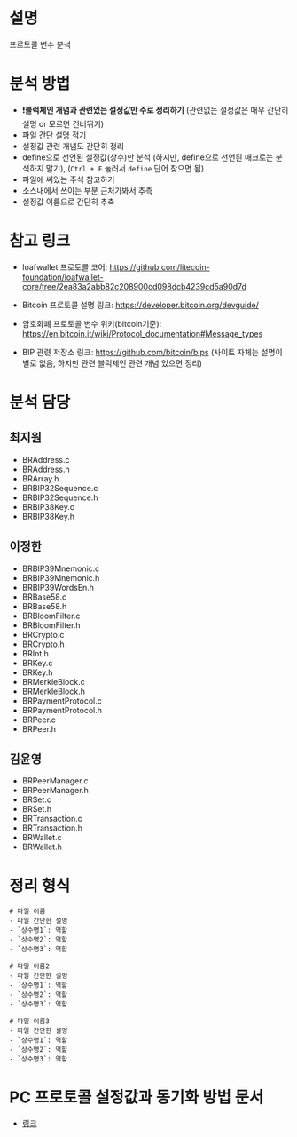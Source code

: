 # 설명
프로토콜 변수 분석


# 분석 방법
- ❗**블럭체인 개념과 관련있는 설정값만 주로 정리하기** (관련없는 설정값은 매우 간단히 설명 or 모르면 건너뛰기)
- 파일 간단 설명 적기
- 설정값 관련 개념도 간단히 정리
- define으로 선언된 설정값(상수)만 분석 (하지만, define으로 선언된 매크로는 분석하지 말기), (`Ctrl + F` 눌러서 `define` 단어 찾으면 됨)
- 파일에 써있는 주석 참고하기
- 소스내에서 쓰이는 부분 근처가봐서 추측
- 설정값 이름으로 간단히 추측


# 참고 링크
- loafwallet 프로토콜 코어: https://github.com/litecoin-foundation/loafwallet-core/tree/2ea83a2abb82c208900cd098dcb4239cd5a90d7d

- Bitcoin 프로토콜 설명 링크: https://developer.bitcoin.org/devguide/

- 암호화폐 프로토콜 변수 위키(bitcoin기준): https://en.bitcoin.it/wiki/Protocol_documentation#Message_types

- BIP 관련 저장소 링크: https://github.com/bitcoin/bips (사이트 자체는 설명이 별로 없음, 하지만 관련 블럭체인 관련 개념 있으면 정리)



# 분석 담당
## 최지원
- BRAddress.c
- BRAddress.h
- BRArray.h
- BRBIP32Sequence.c
- BRBIP32Sequence.h
- BRBIP38Key.c
- BRBIP38Key.h

## 이정한
- BRBIP39Mnemonic.c
- BRBIP39Mnemonic.h
- BRBIP39WordsEn.h
- BRBase58.c
- BRBase58.h
- BRBloomFilter.c
- BRBloomFilter.h
- BRCrypto.c
- BRCrypto.h
- BRInt.h
- BRKey.c
- BRKey.h
- BRMerkleBlock.c
- BRMerkleBlock.h
- BRPaymentProtocol.c
- BRPaymentProtocol.h
- BRPeer.c
- BRPeer.h

## 김윤영
- BRPeerManager.c
- BRPeerManager.h
- BRSet.c
- BRSet.h
- BRTransaction.c
- BRTransaction.h
- BRWallet.c
- BRWallet.h

# 정리 형식
```
# 파일 이름
- 파일 간단한 설명
- `상수명1`: 역할
- `상수명2`: 역할
- `상수명3`: 역할

# 파일 이름2
- 파일 간단한 설명
- `상수명1`: 역할
- `상수명2`: 역할
- `상수명3`: 역할

# 파일 이름3
- 파일 간단한 설명
- `상수명1`: 역할
- `상수명2`: 역할
- `상수명3`: 역할
```


# PC 프로토콜 설정값과 동기화 방법 문서
- [링크](https://github.com/QvingCoin/QVingCoin-android-wallet/blob/main/%EB%AC%B8%EC%84%9C/%EB%B6%84%EC%84%9D/%ED%94%84%EB%A1%9C%ED%86%A0%EC%BD%9C-%EC%84%A4%EC%A0%95%EA%B0%92/PC%ED%94%84%EB%A1%9C%ED%86%A0%EC%BD%9C%EA%B3%BC%20%EC%84%A4%EC%A0%95%EA%B0%92%20%EB%8F%99%EA%B8%B0%ED%99%94.md)
